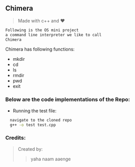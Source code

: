 

## Chimera

>Made with c++ and :heart:

```c
Following is the OS mini project 
a command line interpreter we like to call
Chimera
```




Chimera has following functions:

 * mkdir
 * cd
 * ls
 * rmdir
 * pwd 
 * exit

### Below are the code implementations of the Repo:
* Running the test file:
```bash
  navigate to the cloned repo
  g++ -o test test.cpp
```




















### Credits:


> Created by:
>>yaha naam aaenge
